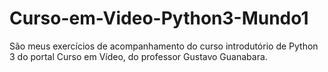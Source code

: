 # Curso-em-Video-Python3-Mundo1
São meus exercícios de acompanhamento do curso introdutório de Python 3 do portal Curso em Vídeo, do professor Gustavo Guanabara.
